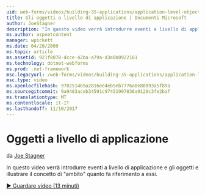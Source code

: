 ```yaml
---
uid: web-forms/videos/building-35-applications/application-level-objects
title: Gli oggetti a livello di applicazione | Documenti Microsoft
author: JoeStagner
description: "In questo video verrà introdurre eventi a livello di applicazione e gli oggetti e illustrare il concetto di &quot;ambito&quot; quanto fa riferimento a essi."
ms.author: aspnetcontent
manager: wpickett
ms.date: 04/20/2009
ms.topic: article
ms.assetid: 921f8078-dcce-42ba-a79a-d3e0b0922161
ms.technology: dotnet-webforms
ms.prod: .net-framework
msc.legacyurl: /web-forms/videos/building-35-applications/application-level-objects
msc.type: video
ms.openlocfilehash: 970251469a2816ee4eb5eb7776a0e80893a5f89a
ms.sourcegitcommit: 9a9483aceb34591c97451997036a9120c3fe2baf
ms.translationtype: MT
ms.contentlocale: it-IT
ms.lasthandoff: 11/10/2017
---
```

<a name="application-level-objects"></a>Oggetti a livello di applicazione
====================
da [Joe Stagner](https://github.com/JoeStagner)

In questo video verrà introdurre eventi a livello di applicazione e gli oggetti e illustrare il concetto di &quot;ambito&quot; quanto fa riferimento a essi.

[&#9654; Guardare video (13 minuti)](https://channel9.msdn.com/Blogs/ASP-NET-Site-Videos/application-level-objects)
